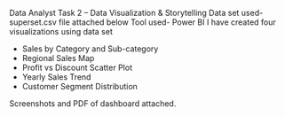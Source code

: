 Data Analyst Task 2 – Data Visualization & Storytelling
Data set used- superset.csv file attached below
Tool used- Power BI
I have created four visualizations using data set
- Sales by Category and Sub-category
- Regional Sales Map
- Profit vs Discount Scatter Plot
- Yearly Sales Trend
- Customer Segment Distribution

Screenshots and PDF of dashboard attached.
